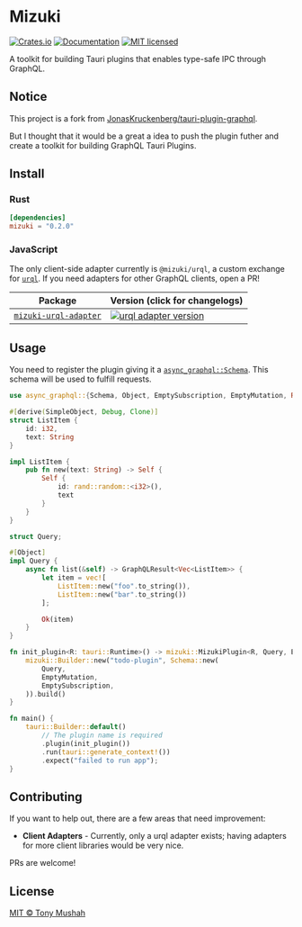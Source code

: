 # Mizuki

[![Crates.io][crates-badge]][crates-url]
[![Documentation][docs-badge]][docs-url]
[![MIT licensed][mit-badge]][mit-url]

[crates-badge]: https://img.shields.io/crates/v/mizuki.svg
[crates-url]: https://crates.io/crates/mizuki
[docs-badge]: https://img.shields.io/docsrs/mizuki.svg
[docs-url]: https://docs.rs/mizuki
[mit-badge]: https://img.shields.io/badge/license-MIT-blue.svg
[mit-url]: LICENSE

A toolkit for building Tauri plugins that enables type-safe IPC through GraphQL.

## Notice

This project is a fork from [JonasKruckenberg/tauri-plugin-graphql][initial-repo].

But I thought that it would be a great a idea to push the plugin futher
and create a toolkit for building GraphQL Tauri Plugins.

## Install

### Rust

```toml
[dependencies]
mizuki = "0.2.0"
```

### JavaScript

The only client-side adapter currently is `@mizuki/urql`, a custom exchange for [`urql`].
If you need adapters for other GraphQL clients, open a PR!

| Package                       | Version (click for changelogs) |
|-------------------------------|--------------------------------|
| [`mizuki-urql-adapter`] | [![urql adapter version][urql-adapter-version-badge]][urql-adapter-url]

## Usage

You need to register the plugin giving it a [`async_graphql::Schema`]. This schema will be used to fulfill requests.

```rust
use async_graphql::{Schema, Object, EmptySubscription, EmptyMutation, Result as GraphQLResult, SimpleObject};

#[derive(SimpleObject, Debug, Clone)]
struct ListItem {
    id: i32,
    text: String
}

impl ListItem {
    pub fn new(text: String) -> Self {
        Self {
            id: rand::random::<i32>(),
            text
        }
    }
}

struct Query;

#[Object]
impl Query {
    async fn list(&self) -> GraphQLResult<Vec<ListItem>> {
        let item = vec![
            ListItem::new("foo".to_string()),
            ListItem::new("bar".to_string())
        ];

        Ok(item)
    }
}

fn init_plugin<R: tauri::Runtime>() -> mizuki::MizukiPlugin<R, Query, EmptyMutation, EmptySubscription> {
    mizuki::Builder::new("todo-plugin", Schema::new(
        Query,
        EmptyMutation,
        EmptySubscription,
    )).build()
}

fn main() {
    tauri::Builder::default()
        // The plugin name is required
        .plugin(init_plugin())
        .run(tauri::generate_context!())
        .expect("failed to run app");
}
```

## Contributing

If you want to help out, there are a few areas that need improvement:

- **Client Adapters** - Currently, only a urql adapter exists; having adapters for more client libraries would be very nice.

PRs are welcome!

## License

[MIT © Tony Mushah](./LICENSE)

[`mizuki-urql-adapter`]: packages/urql
[urql-adapter-version-badge]: https://img.shields.io/npm/v/mizuki-urql-adapter?label=%20
[urql-adapter-url]: https://www.npmjs.com/package/mizuki-urql-adapter
[`urql`]: https://formidable.com/open-source/urql/
[`async_graphql::Schema`]: https://docs.rs/async-graphql/latest/async_graphql/struct.Schema.html
[initial-repo]: https://github.com/JonasKruckenberg/tauri-plugin-graphql
